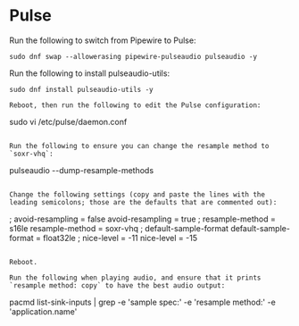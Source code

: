 # Pulse

Run the following to switch from Pipewire to Pulse:

```
sudo dnf swap --allowerasing pipewire-pulseaudio pulseaudio -y
```

Run the following to install pulseaudio-utils:

```
sudo dnf install pulseaudio-utils -y

Reboot, then run the following to edit the Pulse configuration:

```
sudo vi /etc/pulse/daemon.conf
```

Run the following to ensure you can change the resample method to `soxr-vhq`:

```
pulseaudio --dump-resample-methods
```

Change the following settings (copy and paste the lines with the leading semicolons; those are the defaults that are commented out):

```
; avoid-resampling = false
avoid-resampling = true
; resample-method = s16le
resample-method = soxr-vhq
; default-sample-format
default-sample-format = float32le
; nice-level = -11
nice-level = -15
```

Reboot.

Run the following when playing audio, and ensure that it prints `resample method: copy` to have the best audio output:

```
pacmd list-sink-inputs | grep -e 'sample spec:' -e 'resample method:' -e 'application\.name'
```
